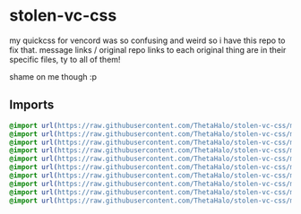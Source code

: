 # stolen-vc-css

my quickcss for vencord was so confusing and weird so i have this repo to fix that.
message links / original repo links to each original thing are in their specific files, ty to all of them!

shame on me though :p 

## Imports
```css
@import url(https://raw.githubusercontent.com/ThetaHalo/stolen-vc-css/main/albumoncontrols.css);
@import url(https://raw.githubusercontent.com/ThetaHalo/stolen-vc-css/main/betterspotify.css);
@import url(https://raw.githubusercontent.com/ThetaHalo/stolen-vc-css/main/cherry-titlebar.css);
@import url(https://raw.githubusercontent.com/ThetaHalo/stolen-vc-css/main/dashless.css);
@import url(https://raw.githubusercontent.com/ThetaHalo/stolen-vc-css/main/hover-animation.css);
@import url(https://raw.githubusercontent.com/ThetaHalo/stolen-vc-css/main/lineuptxtbox.css);
@import url(https://raw.githubusercontent.com/ThetaHalo/stolen-vc-css/main/roundeduserpanel.css);
@import url(https://raw.githubusercontent.com/ThetaHalo/stolen-vc-css/main/compressgithubwebhook.css);
@import url(https://raw.githubusercontent.com/ThetaHalo/stolen-vc-css/main/boticons.css);
@import url(https://raw.githubusercontent.com/ThetaHalo/stolen-vc-css/main/betterconnectedaccounts.css);
```

